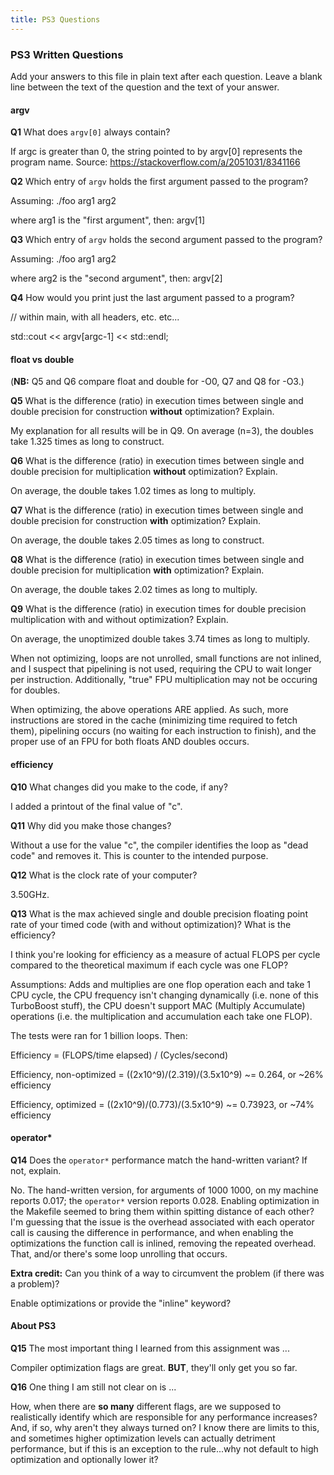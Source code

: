 ```yaml
---
title: PS3 Questions
---
```


### PS3 Written Questions

Add your answers to this file in plain text after each question.  Leave a blank line between the text of the question and the text of your answer.

#### argv


**Q1** What does `argv[0]` always contain?

If argc is greater than 0, the string pointed to by argv[0] represents the program name.
Source: https://stackoverflow.com/a/2051031/8341166


**Q2** Which entry of `argv` holds the first argument passed to the program?

Assuming:
./foo arg1 arg2

where arg1 is the "first argument", then:
argv[1]


**Q3** Which entry of `argv` holds the second argument passed to the program?

Assuming:
./foo arg1 arg2

where arg2 is the "second argument", then:
argv[2]


**Q4** How would you print just the last argument passed to a program?

// within main, with all headers, etc. etc...

std::cout << argv[argc-1] << std::endl;


#### float vs double

(**NB:**  Q5 and Q6 compare float and double for -O0, Q7 and Q8 for -O3.)

**Q5**  What is the difference (ratio) in execution times 
between single and double precision for
    construction **without** optimization? Explain.

My explanation for all results will be in Q9.
On average (n=3), the doubles take 1.325 times as long to construct.

**Q6**  What is the difference (ratio) in execution times
between single and double precision for
    multiplication **without** optimization? Explain.

On average, the double takes 1.02 times as long to multiply.

**Q7**  What is the difference (ratio) in execution times 
between single and double precision for
    construction **with** optimization? Explain.

On average, the double takes 2.05 times as long to construct.


**Q8**  What is the difference (ratio) in execution times 
between single and double precision for 
    multiplication **with** optimization? Explain. 

On average, the double takes 2.02 times as long to multiply.


**Q9**  What is the difference (ratio) in execution times 
for double precision
    multiplication with and without optimization? Explain. 

On average, the unoptimized double takes 3.74 times as long to multiply.

When not optimizing, loops are not unrolled, small functions are not inlined, and I suspect that
pipelining is not used, requiring the CPU to wait longer per instruction. Additionally, "true" FPU
multiplication may not be occuring for doubles.

When optimizing, the above operations ARE applied. As such, more instructions are stored in the
cache (minimizing time required to fetch them), pipelining occurs (no waiting for each instruction
to finish), and the proper use of an FPU for both floats AND doubles occurs.


#### efficiency

**Q10** What changes did you make to the 
    code, if any?

I added a printout of the final value of "c".

**Q11** Why did you make those changes?

Without a use for the value "c", the compiler identifies the loop as "dead code" and removes it.
This is counter to the intended purpose.

**Q12** What is the clock rate of your computer?

3.50GHz.

**Q13** What is the max achieved single and double precision floating point rate of your timed code (with and
    without optimization)?  What is the efficiency?

I think you're looking for efficiency as a measure of actual FLOPS per cycle compared to the
theoretical maximum if each cycle was one FLOP?

Assumptions: Adds and multiplies are one flop operation each and take 1 CPU cycle,
the CPU frequency isn't changing dynamically (i.e. none of this TurboBoost stuff),
the CPU doesn't support MAC (Multiply Accumulate) operations (i.e. the multiplication and
accumulation each take one FLOP). 

The tests were ran for 1 billion loops.  Then:

Efficiency = (FLOPS/time elapsed) / (Cycles/second)

Efficiency, non-optimized = ((2x10^9)/(2.319)/(3.5x10^9) ~= 0.264, or ~26% efficiency

Efficiency, optimized = ((2x10^9)/(0.773)/(3.5x10^9) ~= 0.73923, or ~74% efficiency

#### operator*

**Q14** Does the `operator*` performance match the hand-written variant? If not, 
explain. 

No. The hand-written version, for arguments of 1000 1000, on my machine reports 0.017; the
`operator*` version reports 0.028. Enabling optimization in the Makefile seemed to bring them
within spitting distance of each other? I'm guessing that the issue is the overhead associated
with each operator call is causing the difference in performance, and when enabling the optimizations
the function call is inlined, removing the repeated overhead. That, and/or there's some loop
unrolling that occurs.


**Extra credit:**  Can you think of a way to circumvent the problem
(if there was a problem)?

Enable optimizations or provide the "inline" keyword?


#### About PS3


**Q15** The most important thing I learned from this assignment was ...

Compiler optimization flags are great. **BUT**, they'll only get you so far.

**Q16** One thing I am still not clear on is ...

How, when there are **so many** different flags, are we supposed to realistically identify which are
responsible for any performance increases? And, if so, why aren't they always turned on? I know there
are limits to this, and sometimes higher optimization levels can actually detriment performance, but
if this is an exception to the rule...why not default to high optimization and optionally lower it?
